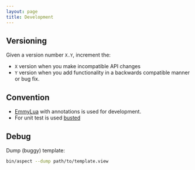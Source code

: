 ```yaml
---
layout: page
title: Development
---
```


Versioning
----------

Given a version number `X.Y`, increment the:
- `X` version when you make incompatible API changes
- `Y` version when you add functionality in a backwards compatible manner or bug fix. 

Convention
----------

- [EmmyLua](https://github.com/EmmyLua) with annotations is used for development.
- For unit test is used [busted](https://olivinelabs.com/busted/) 


Debug
-----

Dump (buggy) template:

```bash
bin/aspect --dump path/to/template.view
``` 